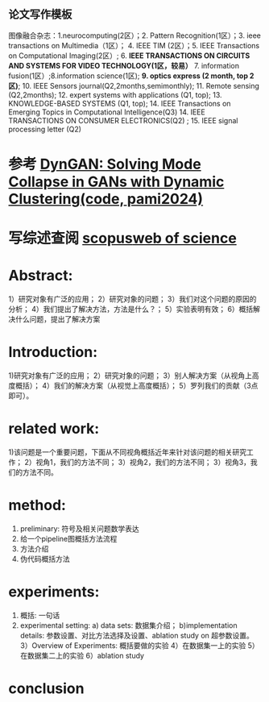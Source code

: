 ## 论文写作模板
图像融合杂志：1.neurocomputing(2区）；2. Pattern Recognition(1区）；3. ieee transactions on Multimedia（1区）；
4. IEEE TIM (2区）；5. IEEE Transactions on Computational Imaging(2区）; 6. **IEEE TRANSACTIONS ON CIRCUITS AND SYSTEMS FOR VIDEO TECHNOLOGY(1区，较易）**
7. information fusion(1区）;8.information science(1区); __9. optics express (2 month, top 2区)__; 10. IEEE Sensors journal(Q2,2months,semimonthly);
11. Remote sensing (Q2,2months); 12. expert systems with applications (Q1, top); 13. KNOWLEDGE-BASED SYSTEMS (Q1, top); 14. IEEE Transactions on Emerging Topics in Computational Intelligence(Q3) 
14. IEEE TRANSACTIONS ON CONSUMER ELECTRONICS(Q2) ; 15. IEEE signal processing letter (Q2)

# 参考 [DynGAN: Solving Mode Collapse in GANs with Dynamic Clustering(code, pami2024)](https://ieeexplore.ieee.org/document/10440507)

# 写综述查阅 [scopus](https://www.scopus.com/search/form.uri?display=basic&zone=header&origin=#basic)[web of science](https://webofscience.clarivate.cn/wos/alldb/summary/4387e34a-d31a-4e62-9a42-c4d4974e9c77-d3fdfee7/relevance/1)

# Abstract:
1）研究对象有广泛的应用；
2）研究对象的问题；
3）我们对这个问题的原因的分析；
4）我们提出了解决方法，方法是什么？；
5）实验表明有效；
6）概括解决什么问题，提出了解决方案
# Introduction:
1)研究对象有广泛的应用；
2）研究对象的问题；
3）别人解决方案（从视角上高度概括）；
4）我们的解决方案（从视觉上高度概括）；
5）罗列我们的贡献（3点即可）。
# related work: 
1)该问题是一个重要问题，下面从不同视角概括近年来针对该问题的相关研究工作；
2）视角1，我们的方法不同；
3）视角2，我们的方法不同；
3）视角3，我们的方法不同。
# method:
1) preliminary: 符号及相关问题数学表达
2) 给一个pipeline图概括方法流程
3) 方法介绍
4) 伪代码概括方法
# experiments:
1) 概括: 一句话
2) experimental setting: a) data sets: 数据集介绍； b)implementation details: 参数设置、对比方法选择及设置、ablation study on 超参数设置。
3）Overview of Experiments: 概括要做的实验
4）在数据集一上的实验
5）在数据集二上的实验
6）ablation study
# conclusion
